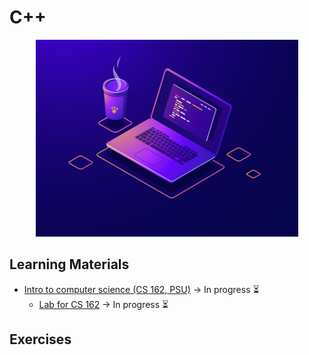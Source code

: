# C++

<p align="center">
  <kbd>
    <img width="420" src="../../assets/images/c++.jpg">
  </kbd>
</p>

## Learning Materials

- [Intro to computer science (CS 162, PSU)](water/cpp/cs-162) &rarr; In progress ⏳
  - [Lab for CS 162](water/cpp/cs-162/lab) &rarr; In progress ⏳

## Exercises

